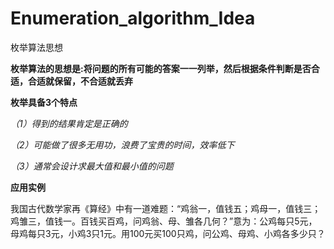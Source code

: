 # Enumeration_algorithm_Idea
枚举算法思想

**枚举算法的思想是:将问题的所有可能的答案一一列举，然后根据条件判断是否合适，合适就保留，不合适就丢弃**

**枚举具备3个特点**

*（1）得到的结果肯定是正确的*

*（2）可能做了很多无用功，浪费了宝贵的时间，效率低下*

*（3）通常会设计求最大值和最小值的问题*

**应用实例**

我国古代数学家再《算经》中有一道难题：“鸡翁一，值钱五；鸡母一，值钱三；鸡雏三，值钱一。百钱买百鸡，问鸡翁、母、雏各几何？”意为：公鸡每只5元，母鸡每只3元，小鸡3只1元。用100元买100只鸡，问公鸡、母鸡、小鸡各多少只？
